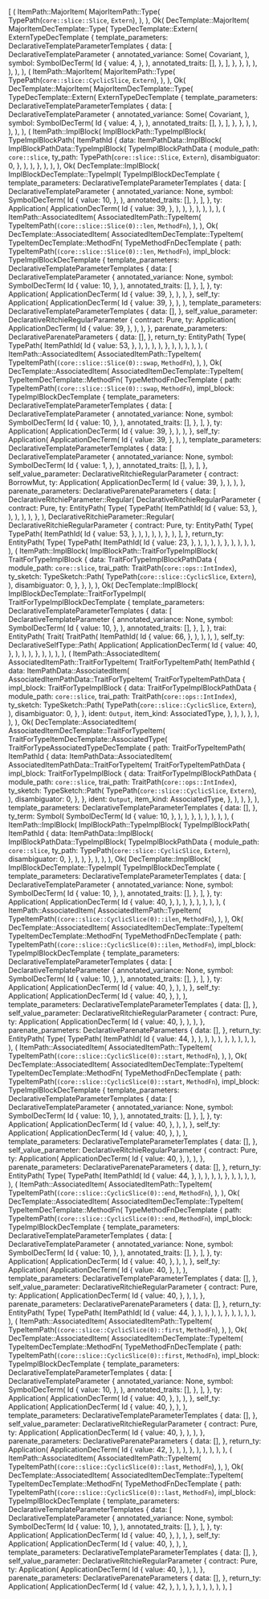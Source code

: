[
    (
        ItemPath::MajorItem(
            MajorItemPath::Type(
                TypePath(`core::slice::Slice`, `Extern`),
            ),
        ),
        Ok(
            DecTemplate::MajorItem(
                MajorItemDecTemplate::Type(
                    TypeDecTemplate::Extern(
                        ExternTypeDecTemplate {
                            template_parameters: DeclarativeTemplateParameterTemplates {
                                data: [
                                    DeclarativeTemplateParameter {
                                        annotated_variance: Some(
                                            Covariant,
                                        ),
                                        symbol: SymbolDecTerm(
                                            Id {
                                                value: 4,
                                            },
                                        ),
                                        annotated_traits: [],
                                    },
                                ],
                            },
                        },
                    ),
                ),
            ),
        ),
    ),
    (
        ItemPath::MajorItem(
            MajorItemPath::Type(
                TypePath(`core::slice::CyclicSlice`, `Extern`),
            ),
        ),
        Ok(
            DecTemplate::MajorItem(
                MajorItemDecTemplate::Type(
                    TypeDecTemplate::Extern(
                        ExternTypeDecTemplate {
                            template_parameters: DeclarativeTemplateParameterTemplates {
                                data: [
                                    DeclarativeTemplateParameter {
                                        annotated_variance: Some(
                                            Covariant,
                                        ),
                                        symbol: SymbolDecTerm(
                                            Id {
                                                value: 4,
                                            },
                                        ),
                                        annotated_traits: [],
                                    },
                                ],
                            },
                        },
                    ),
                ),
            ),
        ),
    ),
    (
        ItemPath::ImplBlock(
            ImplBlockPath::TypeImplBlock(
                TypeImplBlockPath(
                    ItemPathId {
                        data: ItemPathData::ImplBlock(
                            ImplBlockPathData::TypeImplBlock(
                                TypeImplBlockPathData {
                                    module_path: `core::slice`,
                                    ty_path: TypePath(`core::slice::Slice`, `Extern`),
                                    disambiguator: 0,
                                },
                            ),
                        ),
                    },
                ),
            ),
        ),
        Ok(
            DecTemplate::ImplBlock(
                ImplBlockDecTemplate::TypeImpl(
                    TypeImplBlockDecTemplate {
                        template_parameters: DeclarativeTemplateParameterTemplates {
                            data: [
                                DeclarativeTemplateParameter {
                                    annotated_variance: None,
                                    symbol: SymbolDecTerm(
                                        Id {
                                            value: 10,
                                        },
                                    ),
                                    annotated_traits: [],
                                },
                            ],
                        },
                        ty: Application(
                            ApplicationDecTerm(
                                Id {
                                    value: 39,
                                },
                            ),
                        ),
                    },
                ),
            ),
        ),
    ),
    (
        ItemPath::AssociatedItem(
            AssociatedItemPath::TypeItem(
                TypeItemPath(`(core::slice::Slice(0)::len`, `MethodFn`),
            ),
        ),
        Ok(
            DecTemplate::AssociatedItem(
                AssociatedItemDecTemplate::TypeItem(
                    TypeItemDecTemplate::MethodFn(
                        TypeMethodFnDecTemplate {
                            path: TypeItemPath(`(core::slice::Slice(0)::len`, `MethodFn`),
                            impl_block: TypeImplBlockDecTemplate {
                                template_parameters: DeclarativeTemplateParameterTemplates {
                                    data: [
                                        DeclarativeTemplateParameter {
                                            annotated_variance: None,
                                            symbol: SymbolDecTerm(
                                                Id {
                                                    value: 10,
                                                },
                                            ),
                                            annotated_traits: [],
                                        },
                                    ],
                                },
                                ty: Application(
                                    ApplicationDecTerm(
                                        Id {
                                            value: 39,
                                        },
                                    ),
                                ),
                            },
                            self_ty: Application(
                                ApplicationDecTerm(
                                    Id {
                                        value: 39,
                                    },
                                ),
                            ),
                            template_parameters: DeclarativeTemplateParameterTemplates {
                                data: [],
                            },
                            self_value_parameter: DeclarativeRitchieRegularParameter {
                                contract: Pure,
                                ty: Application(
                                    ApplicationDecTerm(
                                        Id {
                                            value: 39,
                                        },
                                    ),
                                ),
                            },
                            parenate_parameters: DeclarativeParenateParameters {
                                data: [],
                            },
                            return_ty: EntityPath(
                                Type(
                                    TypePath(
                                        ItemPathId(
                                            Id {
                                                value: 53,
                                            },
                                        ),
                                    ),
                                ),
                            ),
                        },
                    ),
                ),
            ),
        ),
    ),
    (
        ItemPath::AssociatedItem(
            AssociatedItemPath::TypeItem(
                TypeItemPath(`(core::slice::Slice(0)::swap`, `MethodFn`),
            ),
        ),
        Ok(
            DecTemplate::AssociatedItem(
                AssociatedItemDecTemplate::TypeItem(
                    TypeItemDecTemplate::MethodFn(
                        TypeMethodFnDecTemplate {
                            path: TypeItemPath(`(core::slice::Slice(0)::swap`, `MethodFn`),
                            impl_block: TypeImplBlockDecTemplate {
                                template_parameters: DeclarativeTemplateParameterTemplates {
                                    data: [
                                        DeclarativeTemplateParameter {
                                            annotated_variance: None,
                                            symbol: SymbolDecTerm(
                                                Id {
                                                    value: 10,
                                                },
                                            ),
                                            annotated_traits: [],
                                        },
                                    ],
                                },
                                ty: Application(
                                    ApplicationDecTerm(
                                        Id {
                                            value: 39,
                                        },
                                    ),
                                ),
                            },
                            self_ty: Application(
                                ApplicationDecTerm(
                                    Id {
                                        value: 39,
                                    },
                                ),
                            ),
                            template_parameters: DeclarativeTemplateParameterTemplates {
                                data: [
                                    DeclarativeTemplateParameter {
                                        annotated_variance: None,
                                        symbol: SymbolDecTerm(
                                            Id {
                                                value: 1,
                                            },
                                        ),
                                        annotated_traits: [],
                                    },
                                ],
                            },
                            self_value_parameter: DeclarativeRitchieRegularParameter {
                                contract: BorrowMut,
                                ty: Application(
                                    ApplicationDecTerm(
                                        Id {
                                            value: 39,
                                        },
                                    ),
                                ),
                            },
                            parenate_parameters: DeclarativeParenateParameters {
                                data: [
                                    DeclarativeRitchieParameter::Regular(
                                        DeclarativeRitchieRegularParameter {
                                            contract: Pure,
                                            ty: EntityPath(
                                                Type(
                                                    TypePath(
                                                        ItemPathId(
                                                            Id {
                                                                value: 53,
                                                            },
                                                        ),
                                                    ),
                                                ),
                                            ),
                                        },
                                    ),
                                    DeclarativeRitchieParameter::Regular(
                                        DeclarativeRitchieRegularParameter {
                                            contract: Pure,
                                            ty: EntityPath(
                                                Type(
                                                    TypePath(
                                                        ItemPathId(
                                                            Id {
                                                                value: 53,
                                                            },
                                                        ),
                                                    ),
                                                ),
                                            ),
                                        },
                                    ),
                                ],
                            },
                            return_ty: EntityPath(
                                Type(
                                    TypePath(
                                        ItemPathId(
                                            Id {
                                                value: 23,
                                            },
                                        ),
                                    ),
                                ),
                            ),
                        },
                    ),
                ),
            ),
        ),
    ),
    (
        ItemPath::ImplBlock(
            ImplBlockPath::TraitForTypeImplBlock(
                TraitForTypeImplBlock {
                    data: TraitForTypeImplBlockPathData {
                        module_path: `core::slice`,
                        trai_path: TraitPath(`core::ops::IntIndex`),
                        ty_sketch: TypeSketch::Path(
                            TypePath(`core::slice::CyclicSlice`, `Extern`),
                        ),
                        disambiguator: 0,
                    },
                },
            ),
        ),
        Ok(
            DecTemplate::ImplBlock(
                ImplBlockDecTemplate::TraitForTypeImpl(
                    TraitForTypeImplBlockDecTemplate {
                        template_parameters: DeclarativeTemplateParameterTemplates {
                            data: [
                                DeclarativeTemplateParameter {
                                    annotated_variance: None,
                                    symbol: SymbolDecTerm(
                                        Id {
                                            value: 10,
                                        },
                                    ),
                                    annotated_traits: [],
                                },
                            ],
                        },
                        trai: EntityPath(
                            Trait(
                                TraitPath(
                                    ItemPathId(
                                        Id {
                                            value: 66,
                                        },
                                    ),
                                ),
                            ),
                        ),
                        self_ty: DeclarativeSelfType::Path(
                            Application(
                                ApplicationDecTerm(
                                    Id {
                                        value: 40,
                                    },
                                ),
                            ),
                        ),
                    },
                ),
            ),
        ),
    ),
    (
        ItemPath::AssociatedItem(
            AssociatedItemPath::TraitForTypeItem(
                TraitForTypeItemPath(
                    ItemPathId {
                        data: ItemPathData::AssociatedItem(
                            AssociatedItemPathData::TraitForTypeItem(
                                TraitForTypeItemPathData {
                                    impl_block: TraitForTypeImplBlock {
                                        data: TraitForTypeImplBlockPathData {
                                            module_path: `core::slice`,
                                            trai_path: TraitPath(`core::ops::IntIndex`),
                                            ty_sketch: TypeSketch::Path(
                                                TypePath(`core::slice::CyclicSlice`, `Extern`),
                                            ),
                                            disambiguator: 0,
                                        },
                                    },
                                    ident: `Output`,
                                    item_kind: AssociatedType,
                                },
                            ),
                        ),
                    },
                ),
            ),
        ),
        Ok(
            DecTemplate::AssociatedItem(
                AssociatedItemDecTemplate::TraitForTypeItem(
                    TraitForTypeItemDecTemplate::AssociatedType(
                        TraitForTypeAssociatedTypeDecTemplate {
                            path: TraitForTypeItemPath(
                                ItemPathId {
                                    data: ItemPathData::AssociatedItem(
                                        AssociatedItemPathData::TraitForTypeItem(
                                            TraitForTypeItemPathData {
                                                impl_block: TraitForTypeImplBlock {
                                                    data: TraitForTypeImplBlockPathData {
                                                        module_path: `core::slice`,
                                                        trai_path: TraitPath(`core::ops::IntIndex`),
                                                        ty_sketch: TypeSketch::Path(
                                                            TypePath(`core::slice::CyclicSlice`, `Extern`),
                                                        ),
                                                        disambiguator: 0,
                                                    },
                                                },
                                                ident: `Output`,
                                                item_kind: AssociatedType,
                                            },
                                        ),
                                    ),
                                },
                            ),
                            template_parameters: DeclarativeTemplateParameterTemplates {
                                data: [],
                            },
                            ty_term: Symbol(
                                SymbolDecTerm(
                                    Id {
                                        value: 10,
                                    },
                                ),
                            ),
                        },
                    ),
                ),
            ),
        ),
    ),
    (
        ItemPath::ImplBlock(
            ImplBlockPath::TypeImplBlock(
                TypeImplBlockPath(
                    ItemPathId {
                        data: ItemPathData::ImplBlock(
                            ImplBlockPathData::TypeImplBlock(
                                TypeImplBlockPathData {
                                    module_path: `core::slice`,
                                    ty_path: TypePath(`core::slice::CyclicSlice`, `Extern`),
                                    disambiguator: 0,
                                },
                            ),
                        ),
                    },
                ),
            ),
        ),
        Ok(
            DecTemplate::ImplBlock(
                ImplBlockDecTemplate::TypeImpl(
                    TypeImplBlockDecTemplate {
                        template_parameters: DeclarativeTemplateParameterTemplates {
                            data: [
                                DeclarativeTemplateParameter {
                                    annotated_variance: None,
                                    symbol: SymbolDecTerm(
                                        Id {
                                            value: 10,
                                        },
                                    ),
                                    annotated_traits: [],
                                },
                            ],
                        },
                        ty: Application(
                            ApplicationDecTerm(
                                Id {
                                    value: 40,
                                },
                            ),
                        ),
                    },
                ),
            ),
        ),
    ),
    (
        ItemPath::AssociatedItem(
            AssociatedItemPath::TypeItem(
                TypeItemPath(`(core::slice::CyclicSlice(0)::ilen`, `MethodFn`),
            ),
        ),
        Ok(
            DecTemplate::AssociatedItem(
                AssociatedItemDecTemplate::TypeItem(
                    TypeItemDecTemplate::MethodFn(
                        TypeMethodFnDecTemplate {
                            path: TypeItemPath(`(core::slice::CyclicSlice(0)::ilen`, `MethodFn`),
                            impl_block: TypeImplBlockDecTemplate {
                                template_parameters: DeclarativeTemplateParameterTemplates {
                                    data: [
                                        DeclarativeTemplateParameter {
                                            annotated_variance: None,
                                            symbol: SymbolDecTerm(
                                                Id {
                                                    value: 10,
                                                },
                                            ),
                                            annotated_traits: [],
                                        },
                                    ],
                                },
                                ty: Application(
                                    ApplicationDecTerm(
                                        Id {
                                            value: 40,
                                        },
                                    ),
                                ),
                            },
                            self_ty: Application(
                                ApplicationDecTerm(
                                    Id {
                                        value: 40,
                                    },
                                ),
                            ),
                            template_parameters: DeclarativeTemplateParameterTemplates {
                                data: [],
                            },
                            self_value_parameter: DeclarativeRitchieRegularParameter {
                                contract: Pure,
                                ty: Application(
                                    ApplicationDecTerm(
                                        Id {
                                            value: 40,
                                        },
                                    ),
                                ),
                            },
                            parenate_parameters: DeclarativeParenateParameters {
                                data: [],
                            },
                            return_ty: EntityPath(
                                Type(
                                    TypePath(
                                        ItemPathId(
                                            Id {
                                                value: 44,
                                            },
                                        ),
                                    ),
                                ),
                            ),
                        },
                    ),
                ),
            ),
        ),
    ),
    (
        ItemPath::AssociatedItem(
            AssociatedItemPath::TypeItem(
                TypeItemPath(`(core::slice::CyclicSlice(0)::start`, `MethodFn`),
            ),
        ),
        Ok(
            DecTemplate::AssociatedItem(
                AssociatedItemDecTemplate::TypeItem(
                    TypeItemDecTemplate::MethodFn(
                        TypeMethodFnDecTemplate {
                            path: TypeItemPath(`(core::slice::CyclicSlice(0)::start`, `MethodFn`),
                            impl_block: TypeImplBlockDecTemplate {
                                template_parameters: DeclarativeTemplateParameterTemplates {
                                    data: [
                                        DeclarativeTemplateParameter {
                                            annotated_variance: None,
                                            symbol: SymbolDecTerm(
                                                Id {
                                                    value: 10,
                                                },
                                            ),
                                            annotated_traits: [],
                                        },
                                    ],
                                },
                                ty: Application(
                                    ApplicationDecTerm(
                                        Id {
                                            value: 40,
                                        },
                                    ),
                                ),
                            },
                            self_ty: Application(
                                ApplicationDecTerm(
                                    Id {
                                        value: 40,
                                    },
                                ),
                            ),
                            template_parameters: DeclarativeTemplateParameterTemplates {
                                data: [],
                            },
                            self_value_parameter: DeclarativeRitchieRegularParameter {
                                contract: Pure,
                                ty: Application(
                                    ApplicationDecTerm(
                                        Id {
                                            value: 40,
                                        },
                                    ),
                                ),
                            },
                            parenate_parameters: DeclarativeParenateParameters {
                                data: [],
                            },
                            return_ty: EntityPath(
                                Type(
                                    TypePath(
                                        ItemPathId(
                                            Id {
                                                value: 44,
                                            },
                                        ),
                                    ),
                                ),
                            ),
                        },
                    ),
                ),
            ),
        ),
    ),
    (
        ItemPath::AssociatedItem(
            AssociatedItemPath::TypeItem(
                TypeItemPath(`(core::slice::CyclicSlice(0)::end`, `MethodFn`),
            ),
        ),
        Ok(
            DecTemplate::AssociatedItem(
                AssociatedItemDecTemplate::TypeItem(
                    TypeItemDecTemplate::MethodFn(
                        TypeMethodFnDecTemplate {
                            path: TypeItemPath(`(core::slice::CyclicSlice(0)::end`, `MethodFn`),
                            impl_block: TypeImplBlockDecTemplate {
                                template_parameters: DeclarativeTemplateParameterTemplates {
                                    data: [
                                        DeclarativeTemplateParameter {
                                            annotated_variance: None,
                                            symbol: SymbolDecTerm(
                                                Id {
                                                    value: 10,
                                                },
                                            ),
                                            annotated_traits: [],
                                        },
                                    ],
                                },
                                ty: Application(
                                    ApplicationDecTerm(
                                        Id {
                                            value: 40,
                                        },
                                    ),
                                ),
                            },
                            self_ty: Application(
                                ApplicationDecTerm(
                                    Id {
                                        value: 40,
                                    },
                                ),
                            ),
                            template_parameters: DeclarativeTemplateParameterTemplates {
                                data: [],
                            },
                            self_value_parameter: DeclarativeRitchieRegularParameter {
                                contract: Pure,
                                ty: Application(
                                    ApplicationDecTerm(
                                        Id {
                                            value: 40,
                                        },
                                    ),
                                ),
                            },
                            parenate_parameters: DeclarativeParenateParameters {
                                data: [],
                            },
                            return_ty: EntityPath(
                                Type(
                                    TypePath(
                                        ItemPathId(
                                            Id {
                                                value: 44,
                                            },
                                        ),
                                    ),
                                ),
                            ),
                        },
                    ),
                ),
            ),
        ),
    ),
    (
        ItemPath::AssociatedItem(
            AssociatedItemPath::TypeItem(
                TypeItemPath(`(core::slice::CyclicSlice(0)::first`, `MethodFn`),
            ),
        ),
        Ok(
            DecTemplate::AssociatedItem(
                AssociatedItemDecTemplate::TypeItem(
                    TypeItemDecTemplate::MethodFn(
                        TypeMethodFnDecTemplate {
                            path: TypeItemPath(`(core::slice::CyclicSlice(0)::first`, `MethodFn`),
                            impl_block: TypeImplBlockDecTemplate {
                                template_parameters: DeclarativeTemplateParameterTemplates {
                                    data: [
                                        DeclarativeTemplateParameter {
                                            annotated_variance: None,
                                            symbol: SymbolDecTerm(
                                                Id {
                                                    value: 10,
                                                },
                                            ),
                                            annotated_traits: [],
                                        },
                                    ],
                                },
                                ty: Application(
                                    ApplicationDecTerm(
                                        Id {
                                            value: 40,
                                        },
                                    ),
                                ),
                            },
                            self_ty: Application(
                                ApplicationDecTerm(
                                    Id {
                                        value: 40,
                                    },
                                ),
                            ),
                            template_parameters: DeclarativeTemplateParameterTemplates {
                                data: [],
                            },
                            self_value_parameter: DeclarativeRitchieRegularParameter {
                                contract: Pure,
                                ty: Application(
                                    ApplicationDecTerm(
                                        Id {
                                            value: 40,
                                        },
                                    ),
                                ),
                            },
                            parenate_parameters: DeclarativeParenateParameters {
                                data: [],
                            },
                            return_ty: Application(
                                ApplicationDecTerm(
                                    Id {
                                        value: 42,
                                    },
                                ),
                            ),
                        },
                    ),
                ),
            ),
        ),
    ),
    (
        ItemPath::AssociatedItem(
            AssociatedItemPath::TypeItem(
                TypeItemPath(`(core::slice::CyclicSlice(0)::last`, `MethodFn`),
            ),
        ),
        Ok(
            DecTemplate::AssociatedItem(
                AssociatedItemDecTemplate::TypeItem(
                    TypeItemDecTemplate::MethodFn(
                        TypeMethodFnDecTemplate {
                            path: TypeItemPath(`(core::slice::CyclicSlice(0)::last`, `MethodFn`),
                            impl_block: TypeImplBlockDecTemplate {
                                template_parameters: DeclarativeTemplateParameterTemplates {
                                    data: [
                                        DeclarativeTemplateParameter {
                                            annotated_variance: None,
                                            symbol: SymbolDecTerm(
                                                Id {
                                                    value: 10,
                                                },
                                            ),
                                            annotated_traits: [],
                                        },
                                    ],
                                },
                                ty: Application(
                                    ApplicationDecTerm(
                                        Id {
                                            value: 40,
                                        },
                                    ),
                                ),
                            },
                            self_ty: Application(
                                ApplicationDecTerm(
                                    Id {
                                        value: 40,
                                    },
                                ),
                            ),
                            template_parameters: DeclarativeTemplateParameterTemplates {
                                data: [],
                            },
                            self_value_parameter: DeclarativeRitchieRegularParameter {
                                contract: Pure,
                                ty: Application(
                                    ApplicationDecTerm(
                                        Id {
                                            value: 40,
                                        },
                                    ),
                                ),
                            },
                            parenate_parameters: DeclarativeParenateParameters {
                                data: [],
                            },
                            return_ty: Application(
                                ApplicationDecTerm(
                                    Id {
                                        value: 42,
                                    },
                                ),
                            ),
                        },
                    ),
                ),
            ),
        ),
    ),
]